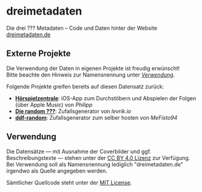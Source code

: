 # dreimetadaten
Die drei ??? Metadaten – Code und Daten hinter der Website [dreimetadaten.de](http://dreimetadaten.de)

## Externe Projekte
Die Verwendung der Daten in eigenen Projekte ist freudig erwünscht!  
Bitte beachte den Hinweis zur Namensnennung unter [*Verwendung*](#verwendung).

Folgende Projekte greifen bereits auf diesen Datensatz zurück:
* [**Hörspielzentrale**](https://testflight.apple.com/join/BDnhdAVH): iOS-App zum Durchstöbern und Abspielen der Folgen (über Apple Music) von *Philipp*
* [**Die random ???**](https://die-random-fragezeichen.levrik.io): Zufallsgenerator von *levrik.io*
* [**ddf-random**](https://github.com/MeFisto94/ddf-random): Zufallsgenerator zum selber hosten von *MeFisto94*

## Verwendung
Die Datensätze — mit Ausnahme der Coverbilder und ggf. Beschreibungstexte — stehen unter der [CC BY 4.0 Lizenz](https://creativecommons.org/licenses/by/4.0/legalcode.de) zur Verfügung.  
Bei Verwendung soll als Namensnennung lediglich "dreimetadaten.de" irgendwo als Quelle angegeben werden.

Sämtlicher Quellcode steht unter der [MIT License](https://opensource.org/license/MIT).
